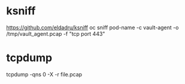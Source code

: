 # ksniff
https://github.com/eldadru/ksniff
oc sniff pod-name -c vault-agent -o /tmp/vault_agent.pcap -f "tcp port 443"

# tcpdump
tcpdump -qns 0 -X -r file.pcap
